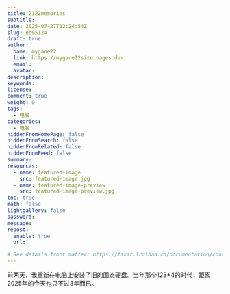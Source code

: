 ```yaml
---
title: 2122memories
subtitle:
date: 2025-07-27T12:24:54Z
slug: eb95124
draft: true
author:
  name: mygane22
  link: https://mygane22site.pages.dev
  email:
  avatar:
description:
keywords:
license:
comment: true
weight: 0
tags:
  - 电脑
categories:
  - 电脑
hiddenFromHomePage: false
hiddenFromSearch: false
hiddenFromRelated: false
hiddenFromFeed: false
summary:
resources:
  - name: featured-image
    src: featured-image.jpg
  - name: featured-image-preview
    src: featured-image-preview.jpg
toc: true
math: false
lightgallery: false
password:
message:
repost:
  enable: true
  url:

# See details front matter: https://fixit.lruihao.cn/documentation/content-management/introduction/#front-matter
---
```

前两天，我重新在电脑上安装了旧的固态硬盘。当年那个128+4的时代，距离2025年的今天也只不过3年而已。
<!--more-->



